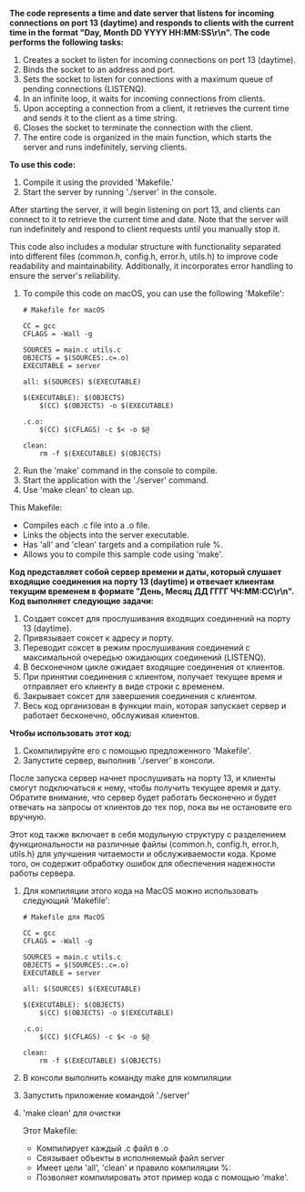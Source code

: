 **The code represents a time and date server that listens for incoming connections on port 13 (daytime) and responds to 
clients with the current time in the format "Day, Month DD YYYY HH:MM:SS\r\n". The code performs the following tasks:**

1. Creates a socket to listen for incoming connections on port 13 (daytime).
2. Binds the socket to an address and port.
3. Sets the socket to listen for connections with a maximum queue of pending connections (LISTENQ).
4. In an infinite loop, it waits for incoming connections from clients.
5. Upon accepting a connection from a client, it retrieves the current time and sends it to the client as a time string.
6. Closes the socket to terminate the connection with the client.
7. The entire code is organized in the main function, which starts the server and runs indefinitely, serving clients.

**To use this code:**

1. Compile it using the provided 'Makefile.'
2. Start the server by running './server' in the console.

After starting the server, it will begin listening on port 13, and clients can connect to it to retrieve the current 
time and date. Note that the server will run indefinitely and respond to client requests until you manually stop it.

This code also includes a modular structure with functionality separated into different files (common.h, config.h, 
error.h, utils.h) to improve code readability and maintainability. Additionally, it incorporates error handling to 
ensure the server's reliability.

1. To compile this code on macOS, you can use the following 'Makefile':
    ```
    # Makefile for macOS
    
    CC = gcc
    CFLAGS = -Wall -g
    
    SOURCES = main.c utils.c 
    OBJECTS = $(SOURCES:.c=.o)
    EXECUTABLE = server
    
    all: $(SOURCES) $(EXECUTABLE)
    
    $(EXECUTABLE): $(OBJECTS) 
        $(CC) $(OBJECTS) -o $(EXECUTABLE)
    
    .c.o:
        $(CC) $(CFLAGS) -c $< -o $@
        
    clean:
        rm -f $(EXECUTABLE) $(OBJECTS)
    ```
2. Run the 'make' command in the console to compile.
3. Start the application with the './server' command.
4. Use 'make clean' to clean up.

This Makefile:
- Compiles each .c file into a .o file.
- Links the objects into the server executable.
- Has 'all' and 'clean' targets and a compilation rule %.
- Allows you to compile this sample code using 'make'.




**Код представляет собой сервер времени и даты, который слушает входящие соединения на порту 13 (daytime) и отвечает 
клиентам текущим временем в формате "День, Месяц ДД ГГГГ ЧЧ:ММ:СС\r\n". Код выполняет следующие задачи:**

1. Создает соксет для прослушивания входящих соединений на порту 13 (daytime).
2. Привязывает соксет к адресу и порту.
3. Переводит соксет в режим прослушивания соединений с максимальной очередью ожидающих соединений (LISTENQ).
4. В бесконечном цикле ожидает входящие соединения от клиентов.
5. При принятии соединения с клиентом, получает текущее время и отправляет его клиенту в виде строки с временем.
6. Закрывает соксет для завершения соединения с клиентом.
7. Весь код организован в функции main, которая запускает сервер и работает бесконечно, обслуживая клиентов.

**Чтобы использовать этот код:**

1. Скомпилируйте его с помощью предложенного 'Makefile'.
2. Запустите сервер, выполнив './server' в консоли.

После запуска сервер начнет прослушивать на порту 13, и клиенты смогут подключаться к нему, чтобы получить текущее время
и дату. Обратите внимание, что сервер будет работать бесконечно и будет отвечать на запросы от клиентов до тех пор, пока
вы не остановите его вручную.

Этот код также включает в себя модульную структуру с разделением функциональности на различные файлы (common.h, config.h,
error.h, utils.h) для улучшения читаемости и обслуживаемости кода. Кроме того, он содержит обработку ошибок для 
обеспечения надежности работы сервера.


1. Для компиляции этого кода на MacOS можно использовать следующий 'Makefile':
    ```
    # Makefile для MacOS
    
    CC = gcc
    CFLAGS = -Wall -g
    
    SOURCES = main.c utils.c 
    OBJECTS = $(SOURCES:.c=.o)
    EXECUTABLE = server
    
    all: $(SOURCES) $(EXECUTABLE)
    
    $(EXECUTABLE): $(OBJECTS) 
        $(CC) $(OBJECTS) -o $(EXECUTABLE)
    
    .c.o:
        $(CC) $(CFLAGS) -c $< -o $@
        
    clean:
        rm -f $(EXECUTABLE) $(OBJECTS)
    ```
2. В консоли выполнить команду make для компиляции
3. Запустить приложение командой './server'
4. 'make clean' для очистки

   Этот Makefile:
   - Компилирует каждый .c файл в .o
   - Связывает объекты в исполняемый файл server
   - Имеет цели 'all', 'clean' и правило компиляции %:
   - Позволяет компилировать этот пример кода с помощью 'make'.